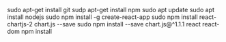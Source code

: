 sudo apt-get install git
sudp apt-get install npm
sudo apt update
sudo apt install nodejs
sudo npm install -g create-react-app
sudo npm install react-chartjs-2 chart.js --save
sudo npm install --save chart.js@^1.1.1 react react-dom
npm install
